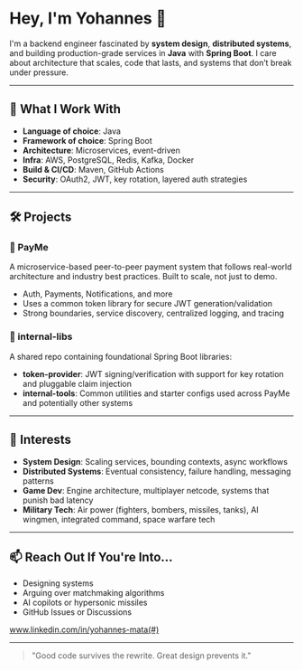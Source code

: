 # Hey, I'm Yohannes 👋

I'm a backend engineer fascinated by **system design**, **distributed systems**, and building production-grade services in **Java** with **Spring Boot**. I care about architecture that scales, code that lasts, and systems that don’t break under pressure.

---

## 🔧 What I Work With

- **Language of choice**: Java
- **Framework of choice**: Spring Boot
- **Architecture**: Microservices, event-driven
- **Infra**: AWS, PostgreSQL, Redis, Kafka, Docker
- **Build & CI/CD**: Maven, GitHub Actions
- **Security**: OAuth2, JWT, key rotation, layered auth strategies

---

## 🛠️ Projects

### 🚀 PayMe  
A microservice-based peer-to-peer payment system that follows real-world architecture and industry best practices. Built to scale, not just to demo.

- Auth, Payments, Notifications, and more
- Uses a common token library for secure JWT generation/validation
- Strong boundaries, service discovery, centralized logging, and tracing

### 🧱 internal-libs  
A shared repo containing foundational Spring Boot libraries:
- **token-provider**: JWT signing/verification with support for key rotation and pluggable claim injection
- **internal-tools**: Common utilities and starter configs used across PayMe and potentially other systems

---

## 🧠 Interests

- **System Design**: Scaling services, bounding contexts, async workflows
- **Distributed Systems**: Eventual consistency, failure handling, messaging patterns
- **Game Dev**: Engine architecture, multiplayer netcode, systems that punish bad latency
- **Military Tech**: Air power (fighters, bombers, missiles, tanks), AI wingmen, integrated command, space warfare tech

---

## 📫 Reach Out If You're Into...

- Designing systems
- Arguing over matchmaking algorithms
- AI copilots or hypersonic missiles
- GitHub Issues or Discussions
  
 www.linkedin.com/in/yohannes-mata(#)

---

> "Good code survives the rewrite. Great design prevents it."
<!---
Yohannes09/Yohannes09 is a ✨ special ✨ repository because its `README.md` (this file) appears on your GitHub profile.
You can click the Preview link to take a look at your changes.
--->

